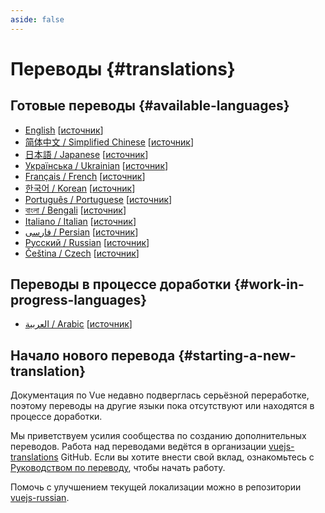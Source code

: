 ```yaml
---
aside: false
---
```


# Переводы {#translations}

## Готовые переводы {#available-languages}

- [English](https://vuejs.org/) [[источник](https://github.com/vuejs/docs)]
- [简体中文 / Simplified Chinese](https://cn.vuejs.org/) [[источник](https://github.com/vuejs-translations/docs-zh-cn)]
- [日本語 / Japanese](https://ja.vuejs.org/) [[источник](https://github.com/vuejs-translations/docs-ja)]
- [Українська / Ukrainian](https://ua.vuejs.org/) [[источник](https://github.com/vuejs-translations/docs-uk)]
- [Français / French](https://fr.vuejs.org) [[источник](https://github.com/vuejs-translations/docs-fr)]
- [한국어 / Korean](https://ko.vuejs.org) [[источник](https://github.com/vuejs-translations/docs-ko)]
- [Português / Portuguese](https://pt.vuejs.org) [[источник](https://github.com/vuejs-translations/docs-pt)]
- [বাংলা / Bengali](https://bn.vuejs.org) [[источник](https://github.com/vuejs-translations/docs-bn)]
- [Italiano / Italian](https://it.vuejs.org) [[источник](https://github.com/vuejs-translations/docs-it)]
- [فارسی / Persian](https://fa.vuejs.org/) [[источник](https://github.com/vuejs-translations/docs-fa)]
- [Русский / Russian](https://ru.vuejs.org/) [[источник](https://github.com/vuejs-translations/docs-ru)]
- [Čeština / Czech](https://cs.vuejs.org/) [[источник](https://github.com/vuejs-translations/docs-cs)]

## Переводы в процессе доработки {#work-in-progress-languages}

- [العربية / Arabic](https://ar.vuejs.org/) [[источник](https://github.com/vuejs-translations/docs-ar)]

## Начало нового перевода {#starting-a-new-translation}

Документация по Vue недавно подверглась серьёзной переработке, поэтому переводы на другие языки пока отсутствуют или находятся в процессе доработки.

Мы приветствуем усилия сообщества по созданию дополнительных переводов. Работа над переводами ведётся в организации [vuejs-translations](https://github.com/vuejs-translations/) GitHub. Если вы хотите внести свой вклад, ознакомьтесь с [Руководством по переводу](https://github.com/vuejs-translations/guidelines/blob/main/README.md), чтобы начать работу.

Помочь с улучшением текущей локализации можно в репозитории [vuejs-russian](https://github.com/dragomano/vuejs-russian).
